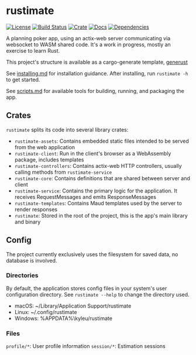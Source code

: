 # rustimate

[![License](https://img.shields.io/badge/license-MIT-blue.svg)](License)
[![Build Status](https://travis-ci.org/kyleu/rustimate.svg?branch=master)](https://travis-ci.org/kyleu/rustimate)
[![Crate](https://meritbadge.herokuapp.com/rustimate)](https://crates.io/crates/rustimate)
[![Docs](https://docs.rs/rustimate/badge.svg)](https://docs.rs/rustimate)
[![Dependencies](https://deps.rs/repo/github/kyleu/rustimate/status.svg)](https://deps.rs/repo/github/kyleu/rustimate)

A planning poker app, using an actix-web server communicating via websocket to WASM shared code. It's a work in progress, mostly an exercise to learn Rust.

This project's structure is available as a cargo-generate template, [generust](https://github.com/kyleu/generust)

See [installing.md](doc/installing.md) for installation guidance. After installing, run `rustimate -h` to get started.

See [scripts.md](doc/scripts.md) for available tools for building, running, and packaging the app.

## Crates

`rustimate` splits its code into several library crates:

- `rustimate-assets`: Contains embedded static files intended to be served from the web application
- `rustimate-client`: Run in the client's browser as a WebAssembly package, includes templates
- `rustimate-controllers`: Contains actix-web HTTP controllers, usually calling methods from `rustimate-service`
- `rustimate-core`: Contains definitions that are shared between server and client
- `rustimate-service`: Contains the primary logic for the application. It receives RequestMessages and emits ResponseMessages
- `rustimate-templates`: Contains Maud templates used by the server to render responses
- `rustimate`: Stored in the root of the project, this is the app's main library and binary

## Config

The project currently exclusively uses the filesystem for saved data, no database is involved.

### Directories

By default, the application stores config files in your system's user configuration directory. See `rustimate --help` to change the directory used.

- macOS: ~/Library/Application Support/rustimate
- Linux: ~/.config/rustimate
- Windows: %APPDATA%\kyleu\/rustimate

### Files

`profile/*`: User profile information
`session/*`: Estimation sessions
